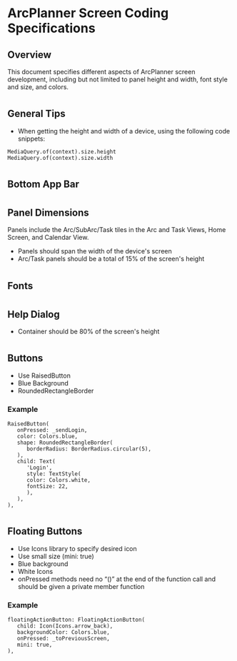 # ArcPlanner Screen Coding Specifications #
## Overview ##
This document specifies different aspects of ArcPlanner screen development, including but not limited to panel height and width, font style and size, and colors.  
#

## General Tips ##
* When getting the height and width of a device, using the following code snippets:
```
MediaQuery.of(context).size.height
MediaQuery.of(context).size.width
```
#

## Bottom App Bar ##
#

## Panel Dimensions ##
Panels include the Arc/SubArc/Task tiles in the Arc and Task Views, Home Screen, and Calendar View.  
* Panels should span the width of the device's screen
* Arc/Task panels should be a total of 15% of the screen's height
#

## Fonts ##
#

## Help Dialog ##
* Container should be 80% of the screen's height   
#

## Buttons ##
* Use RaisedButton
* Blue Background
* RoundedRectangleBorder
### Example ###
```
RaisedButton(
   onPressed: _sendLogin,
   color: Colors.blue,
   shape: RoundedRectangleBorder(
      borderRadius: BorderRadius.circular(5),
   ),
   child: Text(
      'Login',
      style: TextStyle(
      color: Colors.white,
      fontSize: 22,
      ),
   ),
),
```
#

## Floating Buttons ##
* Use Icons library to specify desired icon
* Use small size (mini: true)
* Blue background
* White Icons
* onPressed methods need no “()” at the end of the function call and should be given a private member function
### Example ###
```
floatingActionButton: FloatingActionButton(
   child: Icon(Icons.arrow_back),
   backgroundColor: Colors.blue,
   onPressed: _toPreviousScreen,
   mini: true,
),

```
#
